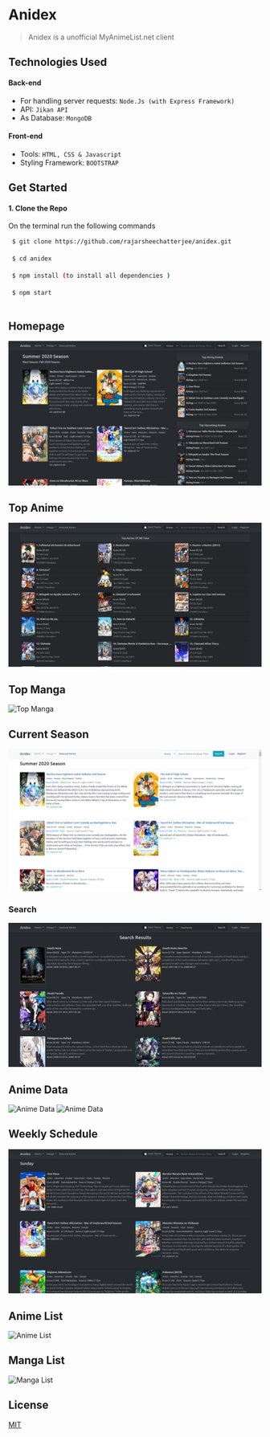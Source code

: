 # Anidex

>Anidex is a unofficial MyAnimeList.net client

## Technologies Used

#### Back-end
* For handling server requests: `Node.Js (with Express Framework)`
* API: `Jikan API`
* As Database: `MongoDB`

#### Front-end
* Tools: `HTML, CSS & Javascript`
* Styling Framework: `BOOTSTRAP`

## Get Started
 
 #### 1. Clone the Repo
 
 On the terminal run the following commands
```sh
 $ git clone https://github.com/rajarsheechatterjee/anidex.git
 
 $ cd anidex
 
 $ npm install (to install all dependencies )
 
 $ npm start
 
 ```
## Homepage
![Top Anime](screenshots/index2.png?raw=true)
## Top Anime
![Top Anime](screenshots/topanime2.png?raw=true)
## Top Manga
![Top Manga](screenshots/topmanga.png?raw=true)
## Current Season
![Current Season](screenshots/currentseason.png?raw=true)
### Search
![Search](screenshots/search2.png?raw=true)
## Anime Data
![Anime Data](screenshots/animedata1.png?raw=true)
![Anime Data](screenshots/animedata2.png?raw=true)
## Weekly Schedule
![Weekly Schedule](screenshots/schedule2.png?raw=true)
## Anime List
![Anime List](screenshots/animelist.png?raw=true)
## Manga List
![Manga List](screenshots/mangalist.png?raw=true)

## License
 
 [MIT ](https://github.com/rajarsheechatterjee/anidex/blob/master/LICENSE)
